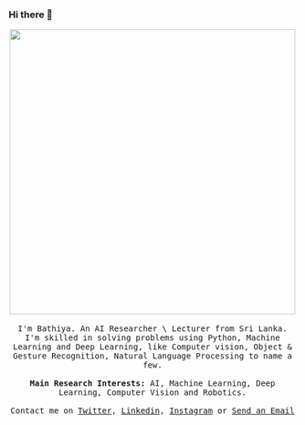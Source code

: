 ### Hi there 👋

<p align="center">
  <img src="https://user-images.githubusercontent.com/34160159/176984510-a8a9e58e-896b-492b-bfe8-0d053d8d46df.gif" width="500px">
  <br><br>
  <samp>
I'm Bathiya. An AI Researcher \ Lecturer from Sri Lanka. I'm skilled in solving problems using Python, Machine Learning and Deep Learning, like Computer vision, Object & Gesture Recognition, Natural Language Processing to name a few.
     <br><br> <b>Main Research Interests:</b> AI, Machine Learning, Deep Learning, Computer Vision and Robotics.
     <br><br>Contact me on <a href="https://twitter.com/bathicodes">Twitter</a>, <a href="https://www.linkedin.com/in/bathiya-seneviratne-60b060153/">Linkedin</a>, <a href="https://www.instagram.com/bathicodes/">Instagram</a> or <a href="mailto:seneviratne.athiya@gmail.com">Send an Email</a>
  </samp>
</p>

